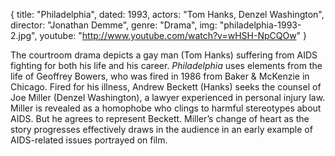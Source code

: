 {
  title: "Philadelphia",
  dated: 1993,
  actors: "Tom Hanks, Denzel Washington",
  director: "Jonathan Demme",
  genre: "Drama",
  img: "philadelphia-1993-2.jpg",
  youtube: "http://www.youtube.com/watch?v=wHSH-NpCQOw"
}

The courtroom drama depicts a gay man (Tom Hanks) suffering from AIDS fighting for both his life and his career. _Philadelphia_ uses elements from the life of Geoffrey Bowers, who was fired in 1986 from Baker & McKenzie in Chicago. Fired for his illness, Andrew Beckett (Hanks) seeks the counsel of Joe Miller (Denzel Washington), a lawyer experienced in personal injury law. Miller is revealed as a homophobe who clings to harmful stereotypes about AIDS. But he agrees to represent Beckett. Miller’s change of heart as the story progresses effectively draws in the audience in an early example of AIDS-related issues portrayed on film. 